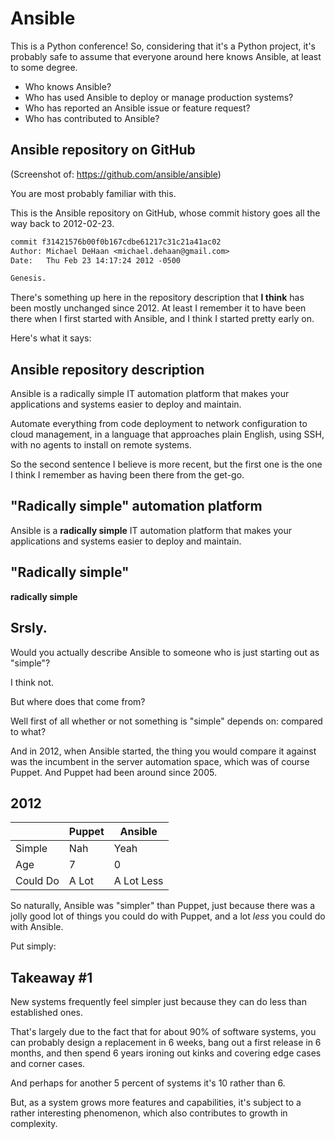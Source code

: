 # Ansible

<!-- Note -->
This is a Python conference!
So, considering that it's a Python project, it's probably safe to assume that everyone around here knows Ansible, at least to some degree.

* Who knows Ansible?
* Who has used Ansible to deploy or manage production systems?
* Who has reported an Ansible issue or feature request?
* Who has contributed to Ansible?


<!-- .slide: data-timing="45" data-background-image="images/ansible-github.png" data-background-size="contain" -->
## Ansible repository on GitHub <!-- .element class="hidden" -->

<!-- Note -->
(Screenshot of: <https://github.com/ansible/ansible>)

You are most probably familiar with this.

This is the Ansible repository on GitHub, whose commit history goes all the way back to 2012-02-23.

```patch
commit f31421576b00f0b167cdbe61217c31c21a41ac02
Author: Michael DeHaan <michael.dehaan@gmail.com>
Date:   Thu Feb 23 14:17:24 2012 -0500

Genesis.
```

There's something up here in the repository description that **I think** has been mostly unchanged since 2012.
At least I remember it to have been there when I first started with Ansible, and I think I started pretty early on.

Here's what it says:


<!-- .slide: data-timing="30" -->
## Ansible repository description <!-- .element class="hidden" -->
Ansible is a radically simple IT automation platform that makes your applications and systems easier to deploy and maintain.

Automate everything from code deployment to network configuration to cloud management, in a language that approaches plain English, using SSH, with no agents to install on remote systems.

<!-- Note -->
So the second sentence I believe is more recent, but the first one is the one I think I remember as having been there from the get-go.


<!-- .slide: data-timing="5" -->
## "Radically simple" automation platform <!-- .element class="hidden" -->
Ansible is a **radically simple** IT automation platform that makes your applications and systems easier to deploy and maintain.


<!-- .slide: data-timing="5" -->
## "Radically simple" <!-- .element class="hidden" -->
**radically simple**


<!-- .slide: data-timing="30" data-background-image="images/srsly.jpg" data-background-size="contain" -->
## Srsly. <!-- .element class="hidden" -->

<!-- Note -->
Would you actually describe Ansible to someone who is just starting out as "simple"?

I think not.

But where does that come from?

Well first of all whether or not something is "simple" depends on: compared to what?

And in 2012, when Ansible started, the thing you would compare it against was the incumbent in the server automation space, which was of course Puppet.
And Puppet had been around since 2005.


## 2012

|          | Puppet | Ansible    |
|----------|--------|------------|
| Simple   | Nah    | Yeah       |
| Age      | 7      | 0          |
| Could Do | A Lot  | A Lot Less |

<!-- Note -->
So naturally, Ansible was "simpler" than Puppet, just because there was a jolly good lot of things you could do with Puppet, and a lot *less* you could do with Ansible.

Put simply:


## Takeaway #1

New systems frequently feel simpler just because they can do less than established ones.

<!-- Note -->
That's largely due to the fact that for about 90% of software systems, you can probably design a replacement in 6 weeks, bang out a first release in 6 months, and then spend 6 years ironing out kinks and covering edge cases and corner cases.

And perhaps for another 5 percent of systems it's 10 rather than 6.

But, as a system grows more features and capabilities, it's subject to a rather interesting phenomenon, which also contributes to growth in complexity.
